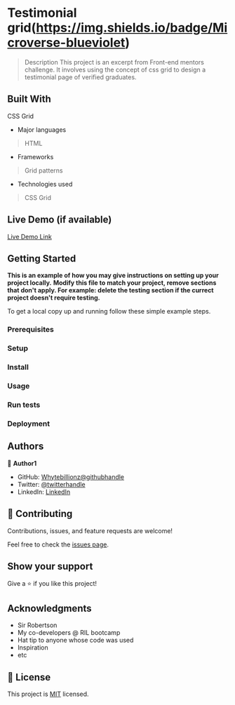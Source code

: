 # Testimonial grid(https://img.shields.io/badge/Microverse-blueviolet)

> Description
This project is an excerpt from Front-end mentors challenge. It involves using the concept of css grid to design a testimonial page of verified graduates.


## Built With
CSS Grid

- Major languages

>HTML
- Frameworks

>Grid patterns

- Technologies used

>CSS Grid

## Live Demo (if available)

[Live Demo Link](https://livedemo.com)


## Getting Started

**This is an example of how you may give instructions on setting up your project locally.**
**Modify this file to match your project, remove sections that don't apply. For example: delete the testing section if the currect project doesn't require testing.**


To get a local copy up and running follow these simple example steps.

### Prerequisites

### Setup

### Install

### Usage

### Run tests

### Deployment



## Authors

👤 **Author1**

- GitHub: [Whytebillionz@githubhandle](https://github.com/githubhandle)
- Twitter: [@twitterhandle](https://twitter.com/twitterhandle)
- LinkedIn: [LinkedIn](https://linkedin.com/in/linkedinhandle)



## 🤝 Contributing

Contributions, issues, and feature requests are welcome!

Feel free to check the [issues page](../../issues/).

## Show your support

Give a ⭐️ if you like this project!

## Acknowledgments

- Sir Robertson
- My co-developers @ RIL bootcamp
- Hat tip to anyone whose code was used
- Inspiration
- etc

## 📝 License

This project is [MIT](./MIT.md) licensed.
